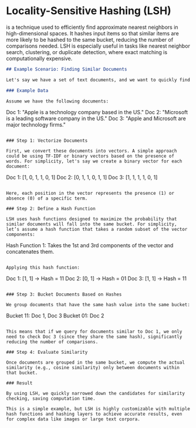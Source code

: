 # Locality-Sensitive Hashing (LSH) 

is a technique used to efficiently find approximate nearest neighbors in high-dimensional spaces. It hashes input items so that similar items are more likely to be hashed to the same bucket, reducing the number of comparisons needed. LSH is especially useful in tasks like nearest neighbor search, clustering, or duplicate detection, where exact matching is computationally expensive.
```markdown
## Example Scenario: Finding Similar Documents

Let's say we have a set of text documents, and we want to quickly find documents similar to a given one. We’ll use LSH to speed up this process by focusing on similarities in the documents' content.

### Example Data

Assume we have the following documents:

```
Doc 1: "Apple is a technology company based in the US."
Doc 2: "Microsoft is a leading software company in the US."
Doc 3: "Apple and Microsoft are major technology firms."
```

### Step 1: Vectorize Documents

First, we convert these documents into vectors. A simple approach could be using TF-IDF or binary vectors based on the presence of words. For simplicity, let's say we create a binary vector for each document:

```
Doc 1: [1, 0, 1, 1, 0, 1]
Doc 2: [0, 1, 1, 0, 1, 1]
Doc 3: [1, 1, 1, 1, 0, 1]
```

Here, each position in the vector represents the presence (1) or absence (0) of a specific term.

### Step 2: Define a Hash Function

LSH uses hash functions designed to maximize the probability that similar documents will fall into the same bucket. For simplicity, let’s assume a hash function that takes a random subset of the vector components:

```
Hash Function 1: Takes the 1st and 3rd components of the vector and concatenates them.
```

Applying this hash function:

```
Doc 1: [1, 1] → Hash = 11
Doc 2: [0, 1] → Hash = 01
Doc 3: [1, 1] → Hash = 11
```

### Step 3: Bucket Documents Based on Hashes

We group documents that have the same hash value into the same bucket:

```
Bucket 11: Doc 1, Doc 3
Bucket 01: Doc 2
```

This means that if we query for documents similar to Doc 1, we only need to check Doc 3 (since they share the same hash), significantly reducing the number of comparisons.

### Step 4: Evaluate Similarity

Once documents are grouped in the same bucket, we compute the actual similarity (e.g., cosine similarity) only between documents within that bucket.

### Result

By using LSH, we quickly narrowed down the candidates for similarity checking, saving computation time.

This is a simple example, but LSH is highly customizable with multiple hash functions and hashing layers to achieve accurate results, even for complex data like images or large text corpora.
```